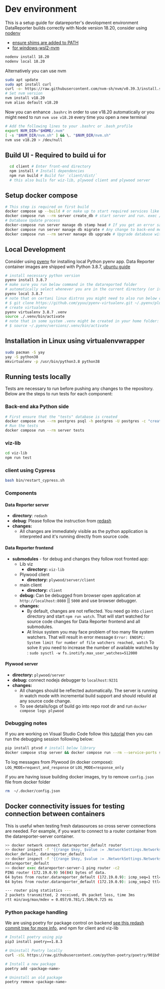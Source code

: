 # Dev environment

This is a setup guide for datareporter's devolopment environment
DataReporter builds correctly with Node version 18.20, consider using [nodenv](https://joshmorel.ca/post/node-virtual-environments-with-nodenv/)

* [ensure shims are added to PATH](https://github.com/nodenv/nodenv#how-it-works)
* [for windows-wsl2-nvm](https://learn.microsoft.com/en-us/windows/dev-environment/javascript/nodejs-on-wsl)

```sh
nodenv install 18.20
nodenv local 18.20
```

Alternatively you can use nvm

```sh
sudo apt update
sudo apt install curl
curl -o- https://raw.githubusercontent.com/nvm-sh/nvm/v0.39.3/install.sh | bash
# Set nvm version
nvm install v18.20
nvm alias default v18.20
```

Now you can enhance `.bashrc` in order to use v18.20 automatically or you might need to run `nvm use v18.20` every time you open a new terminal

```sh
# Add the following lines to your .bashrc or .bash_profile
export NVM_DIR="$HOME/.nvm"
[ -s "$NVM_DIR/nvm.sh" ] && \. "$NVM_DIR/nvm.sh"
nvm use v18.20 > /dev/null
```

## Build UI - Required to build ui for

```sh
  cd client # Enter front-end directory
  npm install # Install dependencies
  npm run build # Build for `client/dist/`
  # this also buils for wiz-lib, plywood client and plywood server
```

## Setup docker compose

```sh
# This step is required on first build
docker compose up --build # or make up to start required services like postgres app server
docker compose run --rm server create_db # start server and run. exec /app/manage.py database create_tables. 
# Database Update process
docker-compose run server manage db stamp head # If you get an error saying "target database is not up to date" you can run this command
docker compose run server manage db migrate # Any change to back-end models requires to create a migration
docker compose run --rm server manage db upgrade # Upgrade database with recent migration
```

## Local Development

Consider using [pyenv](https://github.com/pyenv/pyenv#installation) for installing local Python pyenv app. Data Reporter container images are shipped with Python 3.8.7, [ubuntu guide](https://www.dedicatedcore.com/blog/install-pyenv-ubuntu/)

```sh
# install necessary python version
pyenv install 3.8.7
# make sure you run below command in the datareported folder
# automatically select whenever you are in the current directory (or its subdirectories)
pyenv local 3.8.7
# note that on certani linux distros you might need to also run below command
# $ git clone https://github.com/yyuu/pyenv-virtualenv.git ~/.pyenv/plugins/pyenv-virtualenv
# create virtualenv
pyenv virtualenv 3.8.7 .venv
source ./.venv/bin/activate
# note that in some system .venv might be created in your home folder: /.pyenv/versions/.venv
# $ source ~/.pyenv/versions/.venv/bin/activate
```

## Installation in Linux using virtualenvwrapper

```sh
sudo pacman -S yay
yay -S python38
mkvirtualenv -p /usr/bin/python3.8 python38
```

## Running tests locally

Tests are necessary to run before pushing any changes to the repository. Below are the steps to run tests for each component:

### Back-end aka Python side

```sh
# First ensure that the "tests" database is created
docker compose run --rm postgres psql -h postgres -U postgres -c "create database tests"
# Run the tests
docker compose run --rm server tests
```

### viz-lib

```sh
cd viz-lib
npm run test
```

### client using Cypress

```sh
bash bin/restart_cypress.sh
```

### Components

#### Data Reporter server

* **directory**: `redash`
* **debug**: Please follow the instruction from [redash](https://redash.io/help/open-source/dev-guide/debugging)
* **changes:**
  * All changes are immediately visible as the python application is interpreted and it's running directly from source code.

#### Data Reporter frontend

* **submodules** - for debug and changes they follow root fronted app:
  * Lib viz
    * **directory:** `viz-lib`
  * Plywood client
    * **directory:** `plywood/server/client`
  * main client
    * **directory:** `client`
  * **debug:** Can be debugged from browser open application at `http://localhost:8080` || `5000` and use browser debugger.
  * **changes:**
    * By default, changes are not reflected. You need go into `client` directory and start `npm run watch`.
    That will start watched for source code changes for Data Reporter frontend and all submodules.
    * At liniux system you may face problem of too many file system watchers. That will result in error message
    `Error: ENOSPC: System limit for number of file watchers reached, watch`
    To solve it you need to increase the number of available watches by :
    `sudo sysctl -w fs.inotify.max_user_watches=512000`

#### Plywood server

* **directory:** `plywood/server`
* **debug:** connect nodejs debugger to `localhost:9231`
* **changes:**
  * All changes should be reflected automatically. The server is running in watch mode with incremental build support
    and should rebuild at any source code change.
  * To see details/logs of build go into repo root dir and run `docker compose logs plywood`

### Debugging notes

If you are working on Visual Studio Code follow this [tutorial](https://redash.io/help/open-source/dev-guide/debugging) then you can run the debugging session following below:

```sh
pip install ptvsd # install below library
docker compose stop server && docker compose run --rm --service-ports server debug && docker compose start server # start debugging session
```

To log messages from Plywood (in docker compose): `LOG_MODE=request_and_response` or `LOG_MODE=response_only`

if you are having issue building docker images, try to remove `config.json` file from docker folder

```bash
rm  ~/.docker/config.json
```

## Docker connectivity issues for testing connection between containers

This is useful when testing fresh datasources so cross server connections are needed. For example, if you want to connect to a router container from the datareporter-server container.

```bash
>> docker network connect datareporter_default router
>> docker inspect -f '{{range $key, $value := .NetworkSettings.Networks}}{{$key}} {{end}}' router
docker_default, datareporter_default
>> docker inspect -f '{{range $key, $value := .NetworkSettings.Networks}}{{$key}} {{end}}' datareporter-server-1
datareporter_default
>> docker exec datareporter-server-1 ping router -c2
PING router (172.19.0.9) 56(84) bytes of data.
64 bytes from router.datareporter_default (172.19.0.9): icmp_seq=1 ttl=64 time=1.51 ms
64 bytes from router.datareporter_default (172.19.0.9): icmp_seq=2 ttl=64 time=0.057 ms

--- router ping statistics ---
2 packets transmitted, 2 received, 0% packet loss, time 3ms
rtt min/avg/max/mdev = 0.057/0.781/1.506/0.725 ms
```

### Python package handling

We are using poetry for package control on backend [see this redash commit tree for more info](https://github.com/getredash/redash/blob/c97afeb327d8d54e7219ac439cc93d0f234763e5), and npm for client and viz-lib

```sh
# Install poetry using pip
pip3 install poetry==1.8.3

# Uninstall Poetry locally
curl -sSL https://raw.githubusercontent.com/python-poetry/poetry/901bdf0491005f1b3db41947d0d938da6838ecb9/get-poetry.py | python3 - --uninstall

# Install a new package
poetry add <package-name>

# Uninstall an old package
poetry remove <package-name>
```
